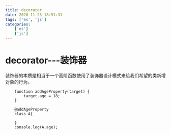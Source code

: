 ```yaml
---
title: decorator
date: 2020-11-25 18:51:31
tags: ['es', 'js']
categories: 
    ['es']
    ['js']
---
```

# decorator---装饰器

装饰器的本质是相当于一个高阶函数使用了装饰器设计模式来给我们希望的类新增对象的行为。

```
    function addAgeProperty(target) {
        target.age = 18;
    }

    @addAgeProperty
    class A{

    }
    console.log(A.age);
```

